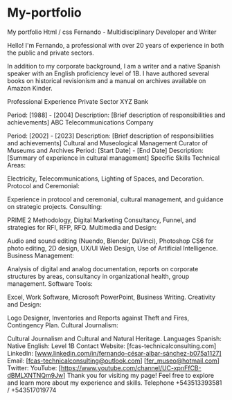 # My-portfolio
My portfolio Html / css
Fernando - Multidisciplinary Developer and Writer
<p>Hello! I'm Fernando, a professional with over 20 years of experience in both the public and private sectors. </p> In addition to my corporate background, I am a writer and a native Spanish speaker with an English proficiency level of 1B. I have authored several books on historical revisionism and a manual on archives available on Amazon Kinder.

Professional Experience
Private Sector
XYZ Bank

Period: [1988] - [2004]
Description: [Brief description of responsibilities and achievements]
ABC Telecommunications Company

Period: [2002] - [2023]
Description: [Brief description of responsibilities and achievements]
Cultural and Museological Management
Curator of Museums and Archives
Period: [Start Date] - [End Date]
Description: [Summary of experience in cultural management]
Specific Skills
Technical Areas:

Electricity, Telecommunications, Lighting of Spaces, and Decoration.
Protocol and Ceremonial:

Experience in protocol and ceremonial, cultural management, and guidance on strategic projects.
Consulting:

PRIME 2 Methodology, Digital Marketing Consultancy, Funnel, and strategies for RFI, RFP, RFQ.
Multimedia and Design:

Audio and sound editing (Nuendo, Blender, DaVinci), Photoshop CS6 for photo editing, 2D design, UX/UI Web Design, Use of Artificial Intelligence.
Business Management:

Analysis of digital and analog documentation, reports on corporate structures by areas, consultancy in organizational health, group management.
Software Tools:

Excel, Work Software, Microsoft PowerPoint, Business Writing.
Creativity and Design:

Logo Designer, Inventories and Reports against Theft and Fires, Contingency Plan.
Cultural Journalism:

Cultural Journalism and Cultural and Natural Heritage.
Languages
Spanish: Native
English: Level 1B
Contact
Website: [fcas-technicalconsulting.com]  
LinkedIn: [www.linkedin.com/in/fernando-césar-albar-sánchez-b075a1127]
Email: [fcas-technicalconsulting@outlook.com]  [fer_museo@hotmail.com]
Twitter:
YouTube:  [https://www.youtube.com/channel/UC-xpnFfCB-dBMLXNTNQm9Jw]
Thank you for visiting my page! Feel free to explore and learn more about my experience and skills.
Telephone +543513393581 / +543517019774
